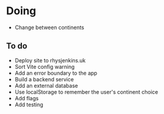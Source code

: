 # Doing

-   Change between continents

## To do

-   Deploy site to rhysjenkins.uk
-   Sort Vite config warning
-   Add an error boundary to the app
-   Build a backend service
-   Add an external database
-   Use localStorage to remember the user's continent choice
-   Add flags
-   Add testing
